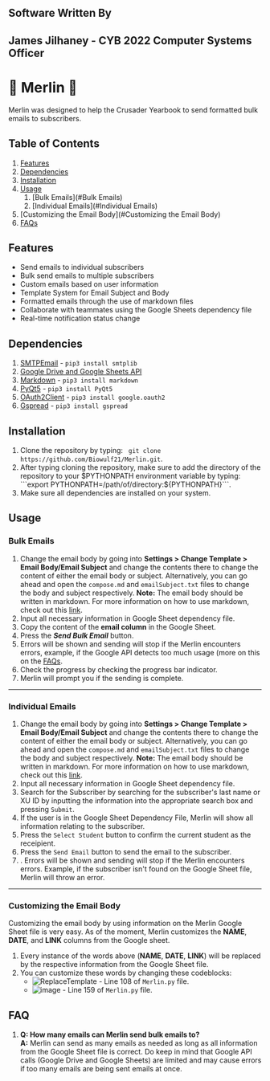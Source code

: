 ## Software Written By
## James Jilhaney - CYB 2022 Computer Systems Officer

# 🧙 Merlin 🧙
Merlin was designed to help the Crusader Yearbook to send formatted bulk emails to subscribers.

## Table of Contents
1. [Features](#Features)
1. [Dependencies](#Dependencies)
1. [Installation](#Installation)
1. [Usage](#Usage)
   1. [Bulk Emails](#Bulk Emails)
   1. [Individual Emails](#Individual Emails)
1.  [Customizing the Email Body](#Customizing the Email Body)
1. [FAQs](#FAQS)

## Features
- Send emails to individual subscribers
- Bulk send emails to multiple subscribers
- Custom emails based on user information
- Template System for Email Subject and Body
- Formatted emails through the use of markdown files
- Collaborate with teammates using the Google Sheets dependency file
- Real-time notification status change
## Dependencies
1. [SMTPEmail](https://docs.python.org/3/library/smtplib.html) - `pip3 install smtplib`
1. [Google Drive and Google Sheets API](https://www.youtube.com/watch?v=cnPlKLEGR7E&t=4s)
1. [Markdown](https://pypi.org/project/Markdown/) - `pip3 install markdown`
1. [PyQt5](https://pypi.org/project/PyQt5/) - `pip3 install PyQt5`
1. [OAuth2Client](https://pypi.org/project/oauth2client/) - `pip3 install google.oauth2`
1. [Gspread](https://pypi.org/project/gspread/) - `pip3 install gspread`  
## Installation
1. Clone the repository by typing: ``` git clone https://github.com/Biowulf21/Merlin.git```.
1. After typing cloning the repository, make sure to add the directory of the repository to your $PYTHONPATH environment variable by typing:
```export PYTHONPATH=/path/of/directory:${PYTHONPATH}```.
1. Make sure all dependencies are installed on your system.  
## Usage
### Bulk Emails
1. Change the email body by going into __Settings > Change Template > Email Body/Email Subject__ and change the contents there to change the content of either the email body or subject. Alternatively, you can go ahead and open the `compose.md` and `emailSubject.txt` files to change the body and subject respectively.   __Note:__ The email body should be written in markdown. For more information on how to use markdown, check out this [link](https://www.markdownguide.org/cheat-sheet/).
1. Input all necessary information in Google Sheet dependency file.
1. Copy the content of the __email column__ in the Google Sheet.
1. Press the __*Send Bulk Email*__ button.
1. Errors will be shown and sending will stop if the Merlin encounters errors, example, if the Google API detects too much usage (more on this on the [FAQs](#FAQ).
1. Check the progress by checking the progress bar indicator.
1. Merlin will prompt you if the sending is complete.
---
### Individual Emails  
1. Change the email body by going into __Settings > Change Template > Email Body/Email Subject__ and change the contents there to change the content of either the email body or subject. Alternatively, you can go ahead and open the `compose.md` and `emailSubject.txt` files to change the body and subject respectively.   __Note:__ The email body should be written in markdown. For more information on how to use markdown, check out this [link](https://www.markdownguide.org/cheat-sheet/).
1. Input all necessary information in Google Sheet dependency file.
1. Search for the Subscriber by searching for the subscriber's last name or XU ID by inputting the information into the appropriate search box and pressing `Submit`.
1. If the user is in the Google Sheet Dependency File, Merlin will show all information relating to the subscriber.
1. Press the `Select Student` button to confirm the current student as the receipient.
1. Press the `Send Email` button to send the email to the subscriber.
1. . Errors will be shown and sending will stop if the Merlin encounters errors. Example, if the subscriber isn't found on the Google Sheet file, Merlin will throw an error.
---
### Customizing the Email Body
Customizing the email body by using information on the Merlin Google Sheet file is very easy. As of the moment, Merlin customizes the __NAME__, __DATE__, and __LINK__ columns from the Google sheet.
1. Every instance of the words above (__NAME__, __DATE__, __LINK__) will be replaced by the respective information from the Google Sheet file.
1. You can customize these words by changing these codeblocks:
    - ![ReplaceTemplate](https://user-images.githubusercontent.com/77718539/153858165-9bf1328d-d4fc-49e4-831d-9cffda6c6d88.png) - Line 108 of `Merlin.py` file.
    - ![image](https://user-images.githubusercontent.com/77718539/153858329-88310d84-fa65-48fc-ad77-721cf35360ca.png) - Line 159 of `Merlin.py` file.

## FAQ
1. __Q: How many emails can Merlin send bulk emails to?__  
__A:__ Merlin can send as many emails as needed as long as all information from the Google Sheet file is correct. Do keep in mind that Google API calls (Google Drive and Google Sheets) are limited and may cause errors if too many emails are being sent emails at once.
